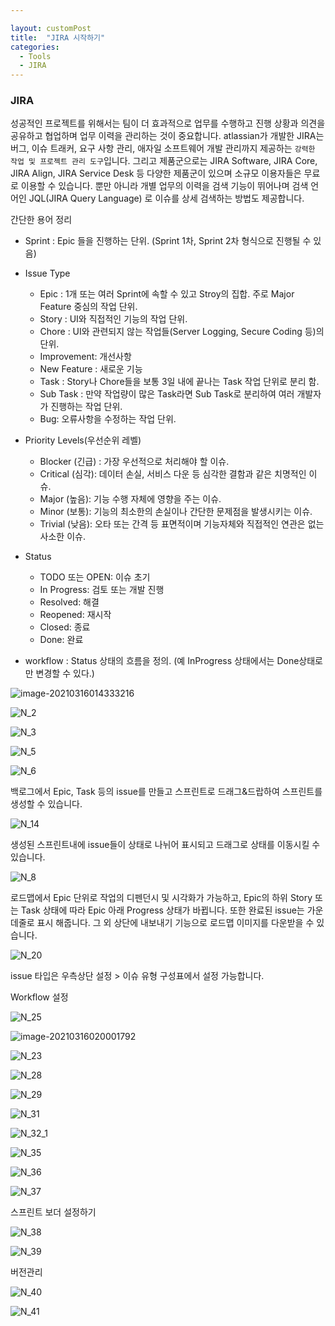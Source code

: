 ```yaml
---

layout: customPost
title:  "JIRA 시작하기"
categories: 
  - Tools
  - JIRA
---
```

### JIRA

성공적인 프로젝트를 위해서는 팀이 더 효과적으로 업무를 수행하고 진행 상황과 의견을 공유하고 협업하며 업무 이력을 관리하는 것이 중요합니다. atlassian가 개발한 JIRA는 버그, 이슈 트래커, 요구 사항 관리, 애자일 소프트웨어 개발 관리까지 제공하는 `강력한 작업 및 프로젝트 관리 도구`입니다. 그리고 제품군으로는 JIRA Software, JIRA Core, JIRA Align, JIRA Service Desk 등 다양한 제품군이 있으며 소규모 이용자들은 무료로 이용할 수 있습니다. 뿐만 아니라 개별 업무의 이력을 검색 기능이 뛰어나며 검색 언어인 JQL(JIRA Query Language) 로 이슈를 상세 검색하는 방법도 제공합니다.



간단한 용어 정리

- Sprint : Epic 들을 진행하는 단위. (Sprint 1차, Sprint 2차 형식으로 진행될 수 있음)
- Issue Type
  - Epic : 1개 또는 여러 Sprint에 속할 수 있고 Stroy의 집합. 주로 Major Feature 중심의 작업 단위.
  - Story : UI와 직접적인 기능의 작업 단위.
  - Chore : UI와 관련되지 않는 작업들(Server Logging, Secure Coding 등)의 단위.
  - Improvement: 개선사항
  - New Feature :  새로운 기능
  - Task :  Story나 Chore들을 보통 3일 내에 끝나는 Task 작업 단위로 분리 함.
  - Sub Task : 만약 작업량이 많은 Task라면 Sub Task로 분리하여 여러 개발자가 진행하는 작업 단위.
  - Bug: 오류사항을 수정하는 작업 단위.

- Priority Levels(우선순위 레벨)
  - Blocker (긴급) : 가장 우선적으로 처리해야 할 이슈.
  - Critical (심각): 데이터 손실, 서비스 다운 등 심각한 결함과 같은 치명적인 이슈.
  - Major (높음): 기능 수행 자체에 영향을 주는 이슈.
  - Minor (보통): 기능의 최소한의 손실이나 간단한 문제점을 발생시키는 이슈.
  - Trivial (낮음):  오타 또는 간격 등 표면적이며 기능자체와 직접적인 연관은 없는 사소한 이슈.

- Status
  - TODO 또는 OPEN:  이슈 초기
  - In Progress: 검토 또는 개발 진행
  - Resolved: 해결
  - Reopened: 재시작
  - Closed: 종료
  - Done: 완료

- workflow : Status 상태의 흐름을 정의. (예 InProgress 상태에서는 Done상태로만 변경할 수 있다.)



![image-20210316014333216](https://cdn.jsdelivr.net/gh/donghyeok-dev/donghyeok-dev.github.io@master/assets/images/posts/image-20210316014333216.png)

![N_2](https://cdn.jsdelivr.net/gh/donghyeok-dev/donghyeok-dev.github.io@master/assets/images/posts/N_2.PNG)



![N_3](https://cdn.jsdelivr.net/gh/donghyeok-dev/donghyeok-dev.github.io@master/assets/images/posts/N_3.PNG)

![N_5](https://cdn.jsdelivr.net/gh/donghyeok-dev/donghyeok-dev.github.io@master/assets/images/posts/N_5.PNG)

![N_6](https://cdn.jsdelivr.net/gh/donghyeok-dev/donghyeok-dev.github.io@master/assets/images/posts/N_6.PNG)

백로그에서  Epic, Task 등의 issue를 만들고 스프린트로 드래그&드랍하여 스프린트를 생성할 수 있습니다.

![N_14](https://cdn.jsdelivr.net/gh/donghyeok-dev/donghyeok-dev.github.io@master/assets/images/posts/N_14.PNG)

생성된 스프린트내에  issue들이  상태로 나뉘어 표시되고 드래그로 상태를 이동시킬 수 있습니다.



![N_8](https://cdn.jsdelivr.net/gh/donghyeok-dev/donghyeok-dev.github.io@master/assets/images/posts/N_8.PNG)

로드맵에서 Epic 단위로 작업의 디펜던시 및 시각화가 가능하고, Epic의 하위 Story 또는 Task 상태에 따라 Epic 아래 Progress 상태가 바뀝니다. 또한 완료된 issue는 가운데줄로 표시 해줍니다. 그 외 상단에 내보내기 기능으로 로드맵 이미지를 다운받을 수 있습니다.

![N_20](https://cdn.jsdelivr.net/gh/donghyeok-dev/donghyeok-dev.github.io@master/assets/images/posts/N_20.PNG)

issue 타입은 우측상단 설정 >  이슈 유형 구성표에서 설정 가능합니다.



Workflow 설정

![N_25](https://cdn.jsdelivr.net/gh/donghyeok-dev/donghyeok-dev.github.io@master/assets/images/posts/N_25.PNG)

![image-20210316020001792](https://cdn.jsdelivr.net/gh/donghyeok-dev/donghyeok-dev.github.io@master/assets/images/posts/image-20210316020001792.png)

![N_23](https://cdn.jsdelivr.net/gh/donghyeok-dev/donghyeok-dev.github.io@master/assets/images/posts/N_23.PNG)

![N_28](https://cdn.jsdelivr.net/gh/donghyeok-dev/donghyeok-dev.github.io@master/assets/images/posts/N_28.PNG)

![N_29](https://cdn.jsdelivr.net/gh/donghyeok-dev/donghyeok-dev.github.io@master/assets/images/posts/N_29.PNG)

![N_31](https://cdn.jsdelivr.net/gh/donghyeok-dev/donghyeok-dev.github.io@master/assets/images/posts/N_31.PNG)

![N_32_1](https://cdn.jsdelivr.net/gh/donghyeok-dev/donghyeok-dev.github.io@master/assets/images/posts/N_32_1.PNG)

![N_35](https://cdn.jsdelivr.net/gh/donghyeok-dev/donghyeok-dev.github.io@master/assets/images/posts/N_35.PNG)

![N_36](https://cdn.jsdelivr.net/gh/donghyeok-dev/donghyeok-dev.github.io@master/assets/images/posts/N_36.PNG)

![N_37](https://cdn.jsdelivr.net/gh/donghyeok-dev/donghyeok-dev.github.io@master/assets/images/posts/N_37.PNG)



스프린트 보더 설정하기 

![N_38](https://cdn.jsdelivr.net/gh/donghyeok-dev/donghyeok-dev.github.io@master/assets/images/posts/N_38.PNG)

![N_39](https://cdn.jsdelivr.net/gh/donghyeok-dev/donghyeok-dev.github.io@master/assets/images/posts/N_39.PNG)



버전관리

![N_40](https://cdn.jsdelivr.net/gh/donghyeok-dev/donghyeok-dev.github.io@master/assets/images/posts/N_40.PNG)

![N_41](https://cdn.jsdelivr.net/gh/donghyeok-dev/donghyeok-dev.github.io@master/assets/images/posts/N_41.PNG)

